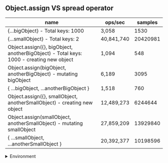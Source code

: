 ## Object.assign VS spread operator

|name|ops/sec|samples|
|-|-|-|
|{...bigObject} - Total keys: 1000|3,058|1530|
|{...smallObject} - Total keys: 2|40,841,740|20420981|
|Object.assign({}, bigObject, anotherBigObject) - Total keys: 1000 - creating new object|1,094|548|
|Object.assign(bigObject, anotherBigObject) - mutating bigObject|6,189|3095|
|{ ...bigObject, ...anotherBigObject }|1,518|760|
|Object.assign({}, smallObject, anotherSmallObject) - creating new object|12,489,273|6244644|
|Object.assign(smallObject, anotherSmallObject) - mutating smallObject|27,859,209|13929840|
|{ ...smallObject, ...anotherSmallObject }|20,392,377|10198596|


<details>
<summary>Environment</summary>

* __Machine:__ linux x64 | 4 vCPUs | 7.6GB Mem
* __Run:__ Wed Oct 15 2025 22:40:58 GMT+0000 (Coordinated Universal Time)
* __Node:__ `v24.9.0`
</details>

<!--
{"environment":{"platform":"linux","arch":"x64","cpus":4,"totalMemory":7.597843170166016},"benchmarks":[{"name":"{...bigObject} - Total keys: 1000","samples":1530,"opsSec":3058.957213721671},{"name":"{...smallObject} - Total keys: 2","samples":20420981,"opsSec":40841740.22935055},{"name":"Object.assign({}, bigObject, anotherBigObject) - Total keys: 1000 - creating new object","samples":548,"opsSec":1094.007521297716},{"name":"Object.assign(bigObject, anotherBigObject) - mutating bigObject","samples":3095,"opsSec":6189.511412348133},{"name":"{ ...bigObject, ...anotherBigObject }","samples":760,"opsSec":1518.703573881192},{"name":"Object.assign({}, smallObject, anotherSmallObject) - creating new object","samples":6244644,"opsSec":12489273.937077548},{"name":"Object.assign(smallObject, anotherSmallObject) - mutating smallObject","samples":13929840,"opsSec":27859209.68082217},{"name":"{ ...smallObject, ...anotherSmallObject }","samples":10198596,"opsSec":20392377.44125563}]}-->
